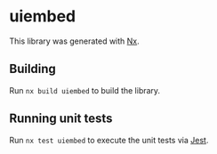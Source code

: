 # uiembed

This library was generated with [Nx](https://nx.dev).

## Building

Run `nx build uiembed` to build the library.

## Running unit tests

Run `nx test uiembed` to execute the unit tests via [Jest](https://jestjs.io).
